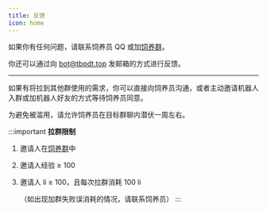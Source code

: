 ```yaml
---
title: 反馈
icon: home
---
```


如果你有任何问题，请联系饲养员 QQ 或加[饲养群](http://qm.qq.com/cgi-bin/qm/qr?_wv=1027&k=-Pge39fIoWXs3-Ir3nACkrLx5l-45LPd)。

你还可以通过向 [bot@tbpdt.top](mailto:bot@tbpdt.top) 发邮箱的方式进行反馈。

---

如果有将拉到其他群使用的需求，你可以直接向饲养员沟通，或者主动邀请机器人入群或加机器人好友的方式等待饲养员同意。

为避免被滥用，请允许饲养员在目标群聊内潜伏一周左右。

:::important
**拉群限制**
1. 邀请人在[饲养群](http://qm.qq.com/cgi-bin/qm/qr?_wv=1027&k=-Pge39fIoWXs3-Ir3nACkrLx5l-45LPd)中
2. 邀请人经验 ≥ 100
3. 邀请人 li ≥ 100，且每次拉群消耗 100 li
   
   （如出现加群失败误消耗的情况，请联系饲养员）
:::
